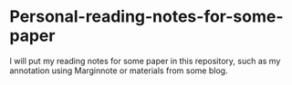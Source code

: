 # Personal-reading-notes-for-some-paper
I will put my reading notes for some paper in this repository, such as my annotation using Marginnote or materials from some blog.
